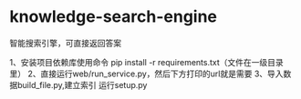 # knowledge-search-engine
智能搜索引擎，可直接返回答案


1、安装项目依赖库使用命令 pip install -r requirements.txt（文件在一级目录里）
2、直接运行web/run_service.py，然后下方打印的url就是需要
3、导入数据build_file.py,建立索引 运行setup.py
